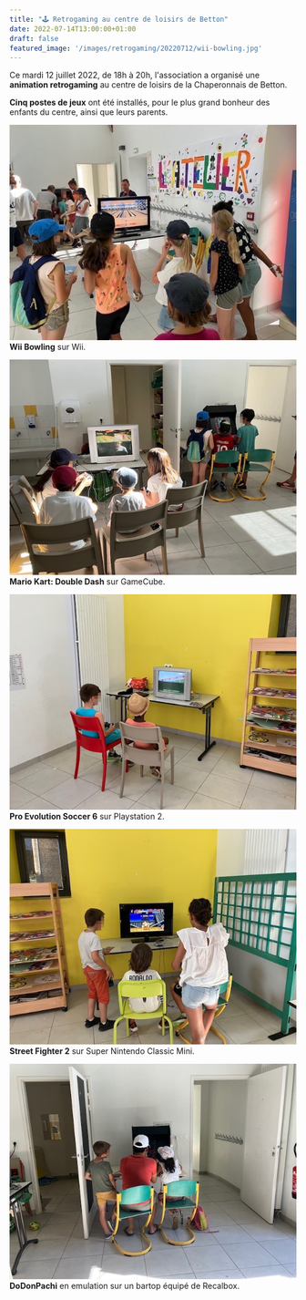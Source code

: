 ```yaml
---
title: "🕹️ Retrogaming au centre de loisirs de Betton"
date: 2022-07-14T13:00:00+01:00
draft: false
featured_image: '/images/retrogaming/20220712/wii-bowling.jpg'
---
```


Ce mardi 12 juillet 2022, de 18h à 20h, l'association a organisé une **animation retrogaming** au centre de loisirs de la Chaperonnais de Betton.

**Cinq postes de jeux** ont été installés, pour le plus grand bonheur des enfants du centre, ainsi que leurs parents.

![Wii bowling](/images/retrogaming/20220712/wii-bowling.jpg)
**Wii Bowling** sur Wii.

![Mario Kart Double Dash](/images/retrogaming/20220712/mario-kart-double-dash.jpg)
**Mario Kart: Double Dash** sur GameCube.

![PES 6](/images/retrogaming/20220712/pes6.jpg)
**Pro Evolution Soccer 6** sur Playstation 2.

![Street Fighter 2](/images/retrogaming/20220712/street-fighter-2.jpg)
**Street Fighter 2** sur Super Nintendo Classic Mini.

![DoDoPonpachi](/images/retrogaming/20220712/dodonpachi.jpg)
**DoDonPachi** en emulation sur un bartop équipé de Recalbox.
